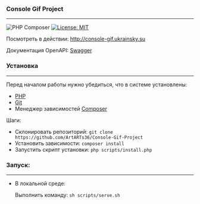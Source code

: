 ### Console Gif Project

---

![PHP Composer](https://github.com/ArtARTs36/Console-Gif-Project/workflows/Deploy/badge.svg?branch=master)
[![License: MIT](https://img.shields.io/badge/License-MIT-yellow.svg)](https://opensource.org/licenses/MIT)

Посмотреть в действии: http://console-gif.ukrainsky.su

Документация OpenAPI: [Swagger](docs/openapi.yml)

### Установка

----

Перед началом работы нужно убедиться, что в системе установлены:
* [PHP](https://www.php.net/manual/ru/install.php)
* [Git](https://git-scm.com/book/ru/v2/Введение-Установка-Git)
* Менеджер зависимостей [Composer](https://getcomposer.org)

Шаги:

* Склонировать репозиторий: `git clone https://github.com/ArtARTs36/Console-Gif-Project`
* Установить зависимости: `composer install`
* Запустить скрипт установки: `php scripts/install.php`

### Запуск:

---

* В локальной среде:
  
  Выполнить команду: `sh scripts/serve.sh`